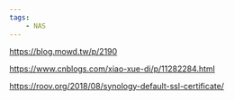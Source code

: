 ```yaml
---
tags:
    - NAS
---
```


https://blog.mowd.tw/p/2190

https://www.cnblogs.com/xiao-xue-di/p/11282284.html

https://roov.org/2018/08/synology-default-ssl-certificate/